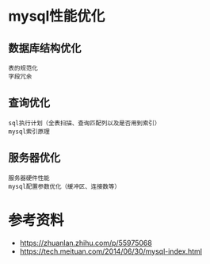 # mysql性能优化
## 数据库结构优化
    表的规范化
    字段冗余
## 查询优化
    sql执行计划（全表扫描、查询匹配列以及是否用到索引）
    mysql索引原理
## 服务器优化
    服务器硬件性能
    mysql配置参数优化（缓冲区、连接数等）
    
# 参考资料
* https://zhuanlan.zhihu.com/p/55975068
* https://tech.meituan.com/2014/06/30/mysql-index.html